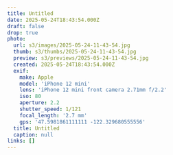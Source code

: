 ```yaml
---
title: Untitled
date: 2025-05-24T18:43:54.000Z
draft: false
drop: true
photo:
  url: s3/images/2025-05-24-11-43-54.jpg
  thumb: s3/thumbs/2025-05-24-11-43-54.jpg
  preview: s3/previews/2025-05-24-11-43-54.jpg
  created: 2025-05-24T18:43:54.000Z
  exif:
    make: Apple
    model: 'iPhone 12 mini'
    lens: 'iPhone 12 mini front camera 2.71mm f/2.2'
    iso: 80
    aperture: 2.2
    shutter_speed: 1/121
    focal_length: '2.7 mm'
    gps: '47.5981861111111 -122.329680555556'
  title: Untitled
  caption: null
links: []
---
```


